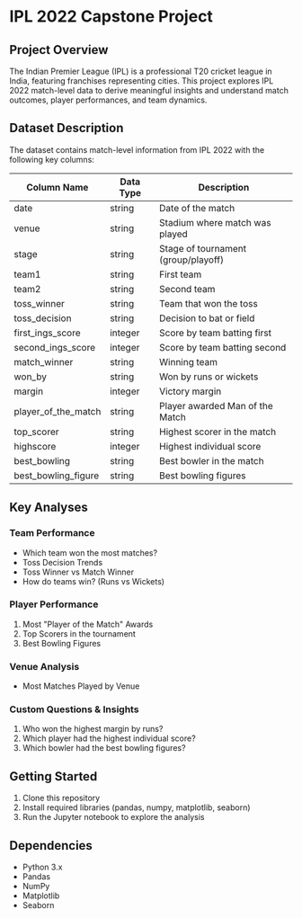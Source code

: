 # IPL 2022 Capstone Project

## Project Overview
The Indian Premier League (IPL) is a professional T20 cricket league in India, featuring franchises representing cities. This project explores IPL 2022 match-level data to derive meaningful insights and understand match outcomes, player performances, and team dynamics.

## Dataset Description
The dataset contains match-level information from IPL 2022 with the following key columns:

| Column Name            | Data Type  | Description                          |
|------------------------|------------|--------------------------------------|
| date                   | string     | Date of the match                    |
| venue                  | string     | Stadium where match was played       |
| stage                  | string     | Stage of tournament (group/playoff)  |
| team1                  | string     | First team                           |
| team2                  | string     | Second team                          |
| toss_winner            | string     | Team that won the toss               |
| toss_decision          | string     | Decision to bat or field             |
| first_ings_score       | integer    | Score by team batting first          |
| second_ings_score      | integer    | Score by team batting second         |
| match_winner           | string     | Winning team                         |
| won_by                 | string     | Won by runs or wickets               |
| margin                 | integer    | Victory margin                       |
| player_of_the_match    | string     | Player awarded Man of the Match      |
| top_scorer             | string     | Highest scorer in the match          |
| highscore              | integer    | Highest individual score             |
| best_bowling           | string     | Best bowler in the match             |
| best_bowling_figure    | string     | Best bowling figures                 |

## Key Analyses

### Team Performance
- Which team won the most matches?
- Toss Decision Trends
- Toss Winner vs Match Winner
- How do teams win? (Runs vs Wickets)

### Player Performance
1. Most "Player of the Match" Awards
2. Top Scorers in the tournament
3. Best Bowling Figures

### Venue Analysis
- Most Matches Played by Venue

### Custom Questions & Insights
1. Who won the highest margin by runs?
2. Which player had the highest individual score?
3. Which bowler had the best bowling figures?

## Getting Started
1. Clone this repository
2. Install required libraries (pandas, numpy, matplotlib, seaborn)
3. Run the Jupyter notebook to explore the analysis

## Dependencies
- Python 3.x
- Pandas
- NumPy
- Matplotlib
- Seaborn
